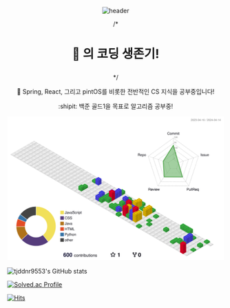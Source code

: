 <div align="center">

  ![header](https://capsule-render.vercel.app/api?type=rounded&color=_hexcode&text=SungWook%20Cha's%20GitHub%20👋&fontColor=ffffff&animation=blinking&fontSize=40&fontAlignY=50&fontAlign=50&height180)

/*<h1>
:dromedary_camel: 의 코딩 생존기!
</h1>*/

:punch: Spring, React, 그리고 pintOS를 비롯한 전반적인 CS 지식을 공부중입니다!

:shipit: 백준 골드1을 목표로 알고리즘 공부중!

</div>

![](./profile-3d-contrib/profile-gitblock.svg)

![tjddnr9553's GitHub stats](https://github-readme-stats.vercel.app/api?username=tjddnr9553&show_icons=true&theme=highcontrast)

[![Solved.ac Profile](http://mazassumnida.wtf/api/generate_badge?boj=tjddnr9553)](https://solved.ac/tjddnr9553)

[![Hits](https://hits.seeyoufarm.com/api/count/incr/badge.svg?url=https%3A%2F%2Fgithub.com%2Ftjddnr9553%2Ftjddnr9553.git&count_bg=%2379C83D&title_bg=%23555555&icon=&icon_color=%23E7E7E7&title=hits&edge_flat=false)](https://hits.seeyoufarm.com)
